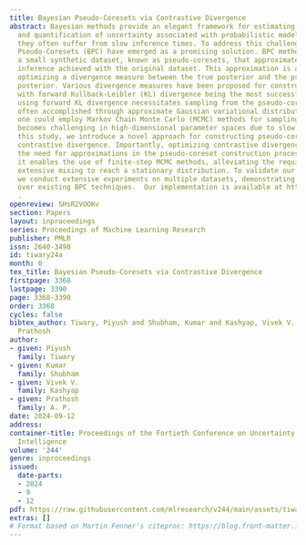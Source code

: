 ```yaml
---
title: Bayesian Pseudo-Coresets via Contrastive Divergence
abstract: Bayesian methods provide an elegant framework for estimating parameter posteriors
  and quantification of uncertainty associated with probabilistic models. However,
  they often suffer from slow inference times. To address this challenge, Bayesian
  Pseudo-Coresets (BPC) have emerged as a promising solution. BPC methods aim to create
  a small synthetic dataset, known as pseudo-coresets, that approximates the posterior
  inference achieved with the original dataset. This approximation is achieved by
  optimizing a divergence measure between the true posterior and the pseudo-coreset
  posterior. Various divergence measures have been proposed for constructing pseudo-coresets,
  with forward Kullback-Leibler (KL) divergence being the most successful. However,
  using forward KL divergence necessitates sampling from the pseudo-coreset posterior,
  often accomplished through approximate Gaussian variational distributions. Alternatively,
  one could employ Markov Chain Monte Carlo (MCMC) methods for sampling, but this
  becomes challenging in high-dimensional parameter spaces due to slow mixing. In
  this study, we introduce a novel approach for constructing pseudo-coresets by utilizing
  contrastive divergence. Importantly, optimizing contrastive divergence eliminates
  the need for approximations in the pseudo-coreset construction process. Furthermore,
  it enables the use of finite-step MCMC methods, alleviating the requirement for
  extensive mixing to reach a stationary distribution. To validate our method’s effectiveness,
  we conduct extensive experiments on multiple datasets, demonstrating its superiority
  over existing BPC techniques.  Our implementation is available at https://github.com/backpropagator/BPC-CD
  .
openreview: SHsR2VOOKv
section: Papers
layout: inproceedings
series: Proceedings of Machine Learning Research
publisher: PMLR
issn: 2640-3498
id: tiwary24a
month: 0
tex_title: Bayesian Pseudo-Coresets via Contrastive Divergence
firstpage: 3368
lastpage: 3390
page: 3368-3390
order: 3368
cycles: false
bibtex_author: Tiwary, Piyush and Shubham, Kumar and Kashyap, Vivek V. and A. P.,
  Prathosh
author:
- given: Piyush
  family: Tiwary
- given: Kumar
  family: Shubham
- given: Vivek V.
  family: Kashyap
- given: Prathosh
  family: A. P.
date: 2024-09-12
address:
container-title: Proceedings of the Fortieth Conference on Uncertainty in Artificial
  Intelligence
volume: '244'
genre: inproceedings
issued:
  date-parts:
  - 2024
  - 9
  - 12
pdf: https://raw.githubusercontent.com/mlresearch/v244/main/assets/tiwary24a/tiwary24a.pdf
extras: []
# Format based on Martin Fenner's citeproc: https://blog.front-matter.io/posts/citeproc-yaml-for-bibliographies/
---
```

